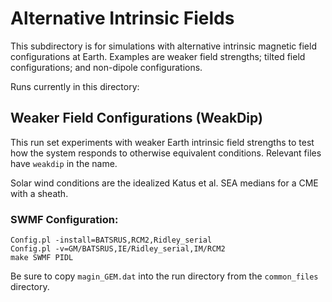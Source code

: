 # Alternative Intrinsic Fields

This subdirectory is for simulations with alternative intrinsic magnetic field configurations at Earth. Examples are weaker field strengths; tilted field configurations; and non-dipole configurations.

Runs currently in this directory:

## Weaker Field Configurations (WeakDip)
This run set experiments with weaker Earth intrinsic field strengths to test how the system responds to otherwise equivalent conditions. Relevant files have `weakdip` in the name.

Solar wind conditions are the idealized Katus et al. SEA medians for a CME with a sheath.

###  SWMF Configuration:
```
Config.pl -install=BATSRUS,RCM2,Ridley_serial
Config.pl -v=GM/BATSRUS,IE/Ridley_serial,IM/RCM2
make SWMF PIDL
```

Be sure to copy `magin_GEM.dat` into the run directory from the `common_files` directory.